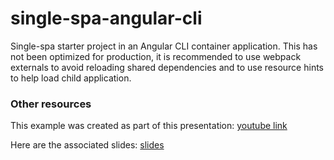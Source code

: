 # single-spa-angular-cli
Single-spa starter project in an Angular CLI container application. This has not been optimized for production, it is recommended to use webpack externals to avoid reloading shared dependencies and to use resource hints to help load child application.
### Other resources
This example was created as part of this presentation: [youtube link](https://www.youtube.com/watch?v=GALSD2U7HOI&feature=youtu.be)


Here are the associated slides: [slides](https://docs.google.com/presentation/d/18zoaEm3PqQ6DgbcJNYh_Ho6EnO75AnRw5PKz3HlXI7Y/edit?usp=sharing)

